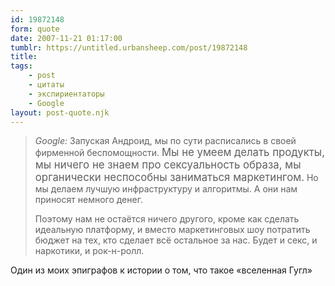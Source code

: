 ```yaml
---
id: 19872148
form: quote
date: 2007-11-21 01:17:00
tumblr: https://untitled.urbansheep.com/post/19872148
title: 
tags:
    - post
    - цитаты
    - экспириентаторы
    - Google
layout: post-quote.njk
---
```


<blockquote>
<p><em>Google:</em> Запуская Андроид, мы по сути расписались в своей фирменной беспомощности. <big>Мы не умеем делать продукты, мы ничего не знаем про сексуальность образа, мы органически неспособны заниматься маркетингом.</big> Но мы делаем лучшую инфраструктуру и алгоритмы. А они нам приносят немного денег.</p>

<p>Поэтому нам не остаётся ничего другого, кроме как сделать идеальную платформу, и вместо маркетинговых шоу потратить бюджет на тех, кто сделает всё остальное за нас. Будет и секс, и наркотики, и рок-н-ролл.</p>
</blockquote>

Один из моих эпиграфов к истории о том, что такое «вселенная Гугл»
